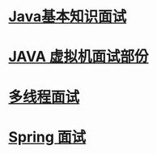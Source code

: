 # [Java基本知识面试](https://github.com/stevenli91748/JAVA-Architecture/blob/master/Java%20fundamental/interview.md)

# [JAVA 虚拟机面试部份](https://github.com/stevenli91748/JAVA-Architecture/blob/master/Java%20Advanced/JVM/JVM%20interview.md)

# [多线程面试](https://github.com/stevenli91748/JAVA-Architecture/blob/master/Java%20Advanced/Mutilthreading/interview.md)

# [Spring 面试](https://github.com/stevenli91748/JAVA-Architecture/blob/master/JAVA%20Framework/Spring/interview.md)
